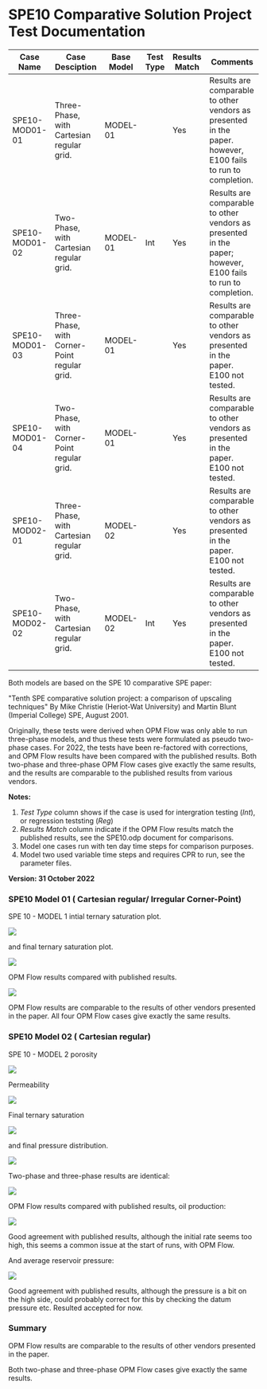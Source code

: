 # SPE10 Comparative Solution Project Test Documentation

Case Name     | Case Desciption                                  | Base Model | Test<br />Type | Results<br />Match | Comments |
---------     | -----------------------------                    | ---------- | ---- | ------- | ------------------------------------- |
SPE10-MOD01-01| Three-Phase, with Cartesian regular grid.        | MODEL-01   |      | Yes     | Results are comparable to other vendors as presented in the paper. however, E100 fails to run to completion.
SPE10-MOD01-02| Two-Phase, with Cartesian regular grid.          | MODEL-01   | Int  | Yes     | Results are comparable to other vendors as presented in the paper; however, E100 fails to run to completion.
SPE10-MOD01-03| Three-Phase, with Corner-Point regular grid.     | MODEL-01   |      | Yes     | Results are comparable to other vendors as presented in the paper. E100 not tested.
SPE10-MOD01-04| Two-Phase, with Corner-Point regular grid.       | MODEL-01   |      | Yes     | Results are comparable to other vendors as presented in the paper. E100 not tested.
SPE10-MOD02-01| Three-Phase, with Cartesian regular grid.        | MODEL-02   |      | Yes     | Results are comparable to other vendors as presented in the paper. E100 not tested.
SPE10-MOD02-02| Two-Phase, with Cartesian regular grid.          | MODEL-02   | Int  | Yes     | Results are comparable to other vendors as presented in the paper. E100 not tested.

Both models are based on the SPE 10 comparative SPE paper:

   "Tenth SPE comparative solution project: a comparison of upscaling techniques"
   By Mike Christie (Heriot-Wat University) and Martin Blunt (Imperial College)
   SPE, August 2001.

Originally, these tests were derived when OPM Flow was only able to run three-phase models, and thus these tests were
formulated as pseudo two-phase cases. For 2022, the tests have been re-factored with corrections, and OPM Flow results
have been compared with the published results. Both two-phase and three-phase OPM Flow cases give exactly the same
results, and the results are comparable to the published results from various vendors.

**Notes:**

1. _Test Type_ column shows if the case is used for intergration testing (_Int_), or regression teststing (_Reg_)
2. _Results Match_ column indicate if the OPM Flow results match the published results, see the SPE10.odp document for comparisons.
3. Model one cases run with ten day time steps for comparison purposes.
4. Model two used variable time steps and requires CPR to run, see the parameter files.

**Version: 31 October 2022**

### SPE10 Model 01 ( Cartesian regular/ Irregular Corner-Point)

SPE 10 - MODEL 1 intial ternary saturation plot.

![](plots/spe10-model01-saturation-initial.jpg)

and final ternary saturation plot.

![](plots/spe10-model01-saturation-final.jpg)

OPM Flow results compared with published results.

![](plots/spe10-model01-comparison-03.jpg)

OPM Flow results are comparable to the results of other vendors presented in the paper.
All four OPM Flow cases give exactly the same results.

### SPE10 Model 02 ( Cartesian regular)

SPE 10 - MODEL 2 porosity

![](plots/spe10-model02-poro.jpg)

Permeability

![](plots/spe10-model02-permx.jpg)

Final ternary saturation

![](plots/spe10-model02-saturation-final.jpg)

and final pressure distribution.

![](plots/spe10-model02-pressure-final.jpg)

Two-phase and three-phase results are identical:

![](plots/spe10-model02-results.jpg)

OPM Flow results compared with published results, oil production:

![](plots/spe10-model02-comparison-oil-03.jpg)

Good agreement with published results, although the initial rate seems  too high, this seems a common issue at the
start of runs, with OPM Flow.

And average reservoir pressure:

![](plots/spe10-model02-comparison-oil-03.jpg)

Good agreement with published results, although the pressure is a bit on the high side, could probably correct for this
by checking the datum pressure etc. Resulted accepted for now.

### Summary
OPM Flow results are comparable to the results of other vendors presented in the paper.

Both two-phase and three-phase OPM Flow cases give exactly the same results.

